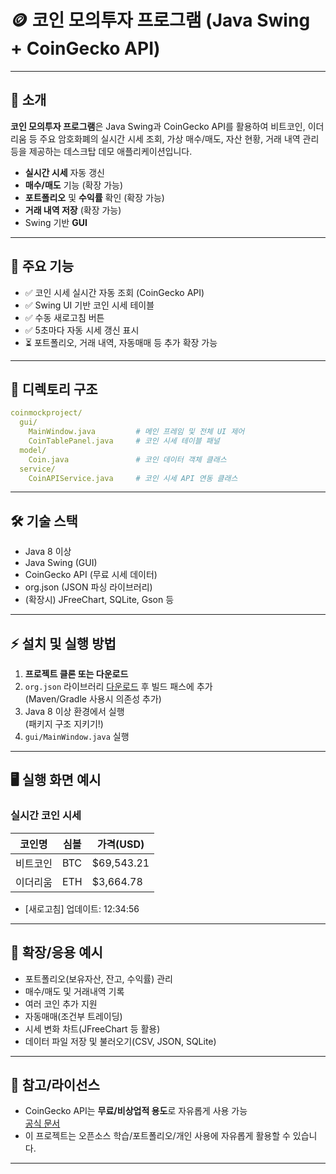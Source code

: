 # 🪙 코인 모의투자 프로그램 (Java Swing + CoinGecko API)

<!--[screenshot](./screenshot.png)--> <!-- 스크린샷 첨부시 사용, 없으면 삭제 가능 -->

---

## 📌 소개

**코인 모의투자 프로그램**은 Java Swing과 CoinGecko API를 활용하여
비트코인, 이더리움 등 주요 암호화폐의 실시간 시세 조회, 가상 매수/매도, 자산 현황, 거래 내역 관리 등을 제공하는 데스크탑 데모 애플리케이션입니다.

- **실시간 시세** 자동 갱신
- **매수/매도** 기능 (확장 가능)
- **포트폴리오** 및 **수익률** 확인 (확장 가능)
- **거래 내역 저장** (확장 가능)
- Swing 기반 **GUI**

---

## 🚀 주요 기능

- ✅ 코인 시세 실시간 자동 조회 (CoinGecko API)
- ✅ Swing UI 기반 코인 시세 테이블
- ✅ 수동 새로고침 버튼
- ✅ 5초마다 자동 시세 갱신 표시
- ⏳ 포트폴리오, 거래 내역, 자동매매 등 추가 확장 가능

---

## 📂 디렉토리 구조
```yaml
coinmockproject/
  gui/
    MainWindow.java         # 메인 프레임 및 전체 UI 제어
    CoinTablePanel.java     # 코인 시세 테이블 패널
  model/
    Coin.java               # 코인 데이터 객체 클래스
  service/
    CoinAPIService.java     # 코인 시세 API 연동 클래스
```
---

## 🛠️ 기술 스택

- Java 8 이상
- Java Swing (GUI)
- CoinGecko API (무료 시세 데이터)
- org.json (JSON 파싱 라이브러리)
- (확장시) JFreeChart, SQLite, Gson 등

---

## ⚡ 설치 및 실행 방법

1. **프로젝트 클론 또는 다운로드**
2. `org.json` 라이브러리 [다운로드](https://mvnrepository.com/artifact/org.json/json) 후 빌드 패스에 추가  
   (Maven/Gradle 사용시 의존성 추가)
3. Java 8 이상 환경에서 실행  
   (패키지 구조 지키기!)
4. `gui/MainWindow.java` 실행

---
## 🖥️ 실행 화면 예시

### 실시간 코인 시세

| 코인명    | 심볼 | 가격(USD)    |
|-----------|------|-------------|
| 비트코인   | BTC  | $69,543.21  |
| 이더리움   | ETH  | $3,664.78   |

- [새로고침]   업데이트: 12:34:56
---

## 🔧 확장/응용 예시

- 포트폴리오(보유자산, 잔고, 수익률) 관리
- 매수/매도 및 거래내역 기록
- 여러 코인 추가 지원
- 자동매매(조건부 트레이딩)
- 시세 변화 차트(JFreeChart 등 활용)
- 데이터 파일 저장 및 불러오기(CSV, JSON, SQLite)

---

## 📝 참고/라이선스

- CoinGecko API는 **무료/비상업적 용도**로 자유롭게 사용 가능  
  [공식 문서](https://www.coingecko.com/en/api/documentation)
- 이 프로젝트는 오픈소스 학습/포트폴리오/개인 사용에 자유롭게 활용할 수 있습니다.

---

